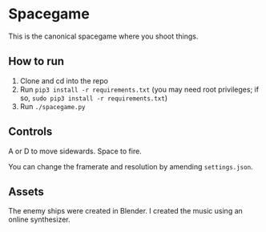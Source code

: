 # Spacegame

This is the canonical spacegame where you shoot things.

## How to run

1. Clone and cd into the repo
2. Run `pip3 install -r requirements.txt` (you may need root privileges; if so, `sudo pip3 install -r requirements.txt`)
3. Run `./spacegame.py`

## Controls

A or D to move sidewards. Space to fire.

You can change the framerate and resolution by amending `settings.json`.

## Assets

The enemy ships were created in Blender. I created the music using an online synthesizer.
